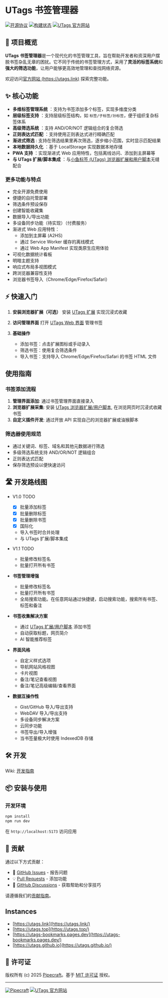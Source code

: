 # UTags 书签管理器

[![开源协议](https://img.shields.io/badge/license-MIT-blue.svg)](LICENSE)
[![构建状态](https://img.shields.io/github/actions/workflow/status/utags/utags-bookmarks/ci.yml?branch=main)](https://github.com/utags/utags-bookmarks/actions)
[![UTags 官方网站](https://img.shields.io/badge/UTags-官方站点-brightgreen)](https://utags.link)

## 🚀 项目概览

**UTags 书签管理器**是一个现代化的书签管理工具，旨在帮助开发者和资深用户摆脱书签杂乱无章的困扰。它不同于传统的书签管理方式，采用了**灵活的标签系统**和**强大的筛选功能**，让用户能够更高效地管理和查找网络资源。

欢迎访问[官方网站 (https://utags.link)](https://utags.link/) 探索完整功能。

## ✨ 核心功能

- **多维标签管理系统** ：支持为书签添加多个标签，实现多维度分类
- **层级标签支持** ：支持层级标签结构，如 `标签/子标签/孙标签`，便于组织复杂标签体系
- **高级筛选系统** ：支持 AND/OR/NOT 逻辑组合的复合筛选
- **正则表达式匹配** ：支持使用正则表达式进行精确匹配
- **渐进式筛选** : 支持在筛选结果里再次筛选，逐步缩小范围，实时显示匹配结果
- **本地数据持久化** ：基于 LocalStorage 实现数据本地存储
- **PWA 支持** ：实现渐进式 Web 应用特性，包括离线访问、添加到主屏幕等
- **与 UTags 扩展/脚本集成** ：与[小鱼标签 (UTags) 浏览器扩展和用户脚本](https://github.com/utags/utags)无缝配合

### 更多功能与特点

- 完全开源免费使用
- 便捷的自托管部署
- 筛选条件预设保存
- 创建智能收藏集
- 数据导入/导出功能
- 多设备同步功能（待实现）（付费服务）
- 渐进式 Web 应用特性：
  - 添加到主屏幕 (A2HS)
  - 通过 Service Worker 缓存的离线模式
  - 通过 Web App Manifest 实现类原生应用体验
- 可视化数据统计看板
- 明暗主题支持
- 响应式布局多视图模式
- 跨浏览器兼容性支持
- 浏览器书签导入（Chrome/Edge/Firefox/Safari）

## ⚡ 快速入门

1. **安装浏览器扩展（可选）**
   安装 [UTags 扩展](https://github.com/utags/utags) 实现沉浸式收藏

2. **访问管理界面**
   打开 [UTags Web 界面](https://utags.link) 管理书签

3. **基础操作**
   - 添加书签：点击扩展图标或手动录入
   - 筛选书签：使用复合筛选条件
   - 导入书签：支持导入 Chrome/Edge/Firefox/Safari 的书签 HTML 文件

## 使用指南

### 书签添加流程

1. **管理界面添加**: 通过书签管理界面直接录入
2. **浏览器扩展采集**: 安装 [UTags 浏览器扩展/用户脚本](https://github.com/utags/utags), 在浏览网页时沉浸式收藏书签
3. **自定义插件开发**: 通过开放 API 实现自己的浏览器扩展或油猴脚本

### 筛选器使用规范

- 通过关键词、标签、域名和其他元数据进行筛选
- 多级筛选系统支持 AND/OR/NOT 逻辑组合
- 正则表达式匹配
- 保存筛选预设以便快速访问

## 🛣 开发路线图

- V1.0 TODO

  - [x] 批量添加标签
  - [x] 批量删除标签
  - [x] 批量删除书签
  - [x] 国际化
  - 导入书签时合并处理
  - 与 UTags 扩展/脚本集成

- V1.1 TODO

  - 批量修改标签名
  - 批量打开所有书签

- **书签管理增强**

  - 批量修改标签名
  - 批量打开所有书签
  - 全局搜索功能。在任意网站通过快捷键，启动搜索功能，搜索所有书签、标签和备注

- **书签收集解决方案**

  - 通过 [UTags 扩展/用户脚本](https://github.com/utags/utags) 添加书签
  - 自动获取标题，网页简介
  - AI 智能推荐标签

- **界面风格**

  - 自定义样式选项
  - 导航网站风格视图
  - 卡片视图
  - 备注/笔记查看视图
  - 备注/笔记高级编辑/查看界面

- **数据互操作性**

  - Gist/GitHub 导入/导出支持
  - WebDAV 导入/导出支持
  - 多设备同步解决方案
  - 云同步功能
  - 书签导出/导入增强
  - 当书签量极大时使用 IndexedDB 存储

## 🛠 开发

Wiki: [开发指南](https://deepwiki.com/utags/utags-bookmarks)

## 📦 安装与使用

### 开发环境

```bash
npm install
npm run dev
```

在 `http://localhost:5173` 访问应用

## 🤝 贡献

通过以下方式贡献：

- 🐛 [GitHub Issues](https://github.com/utags/utags-bookmarks/issues) - 报告问题
- 💡 [Pull Requests](https://github.com/utags/utags-bookmarks/pulls) - 添加功能
- 💬 [GitHub Discussions](https://github.com/orgs/utags/discussions) - 获取帮助和分享技巧

请遵循我们的[贡献指南](CONTRIBUTING.zh-CN.md)。

## Instances

- [https://utags.link](https://utags.link/)
- [https://utags.top](https://utags.top/)
- [https://utags-bookmarks.pages.dev](https://utags-bookmarks.pages.dev/)
- [https://utags.github.io](https://utags.github.io/)

## 📄 许可证

版权所有 (c) 2025 [Pipecraft](https://www.pipecraft.net)。基于 [MIT 许可证](LICENSE) 授权。

---

[![Pipecraft](https://img.shields.io/badge/Pipecraft-项目-2EAADC)](https://www.pipecraft.net)
[![UTags 官方网站](https://img.shields.io/badge/UTags-官方站点-brightgreen)](https://utags.link)
